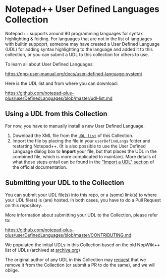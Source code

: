 # Notepad++ User Defined Languages Collection

Notepad++ supports around 80 programming languages for syntax highlighting & folding.  For languages that are not in the list of languages with builtin suppoprt, someone may have created a User Defined Language (UDL) for adding syntax highlighting to the language and added it to this collection, or you can submit a UDL to this collection for others to use. 

To learn all about User Defined Languages:

https://npp-user-manual.org/docs/user-defined-language-system/

Here is the UDL list and from where you can download:

https://github.com/notepad-plus-plus/userDefinedLanguages/blob/master/udl-list.md

## Using a UDL from this Collection

For now, you have to manually install a new User Defined Language.

1. Download the XML file from the [`UDL list`](./udl-list.md) of this Collection.
2. Import the file by placing the file in your `userDefineLangs` folder and restarting Notepad++.  (It is also possible to use the User Defined Language dialog box to **Import** your file, but that places the UDL in the combined file, which is more complicated to maintain).  More details of what those steps entail can be found in the ["Import a UDL" section](https://npp-user-manual.org/docs/user-defined-language-system/#import-a-udl) of the official documentation.

## Submitting your UDL to the Collection

You can submit your UDL file(s) into this repo, or a (some) link(s) to where your UDL file(s) is (are) hosted.
In both cases, you have to do a Pull Request on this repository. 

More information about submitting your UDL to the Collection, please refer to:

https://github.com/notepad-plus-plus/userDefinedLanguages/blob/master/CONTRIBUTING.md

We populated the initial UDLs in this Collection based on the old NppWiki++ list of UDLs (archived at [archive.org](https://web.archive.org/web/20180814202307/http://docs.notepad-plus-plus.org/index.php/User_Defined_Language_Files))

The original author of any UDL in this Collection may [request](https://github.com/notepad-plus-plus/userDefinedLanguages/issues) that we remove it from the Collection (or submit a PR to do the same), and we will oblige.
